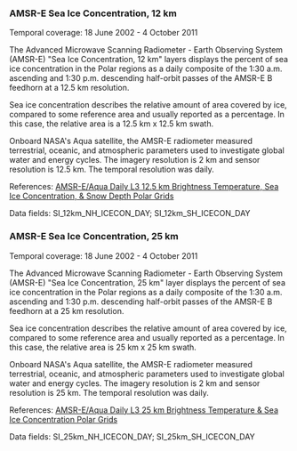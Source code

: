 ### AMSR-E Sea Ice Concentration, 12 km
Temporal coverage: 18 June 2002 - 4 October 2011

The Advanced Microwave Scanning Radiometer - Earth Observing System (AMSR-E) "Sea Ice Concentration, 12 km" layers displays the percent of sea ice concentration in the Polar regions as a daily composite of the 1:30 a.m. ascending and 1:30 p.m. descending half-orbit passes of the AMSR-E B feedhorn at a 12.5 km resolution.

Sea ice concentration describes the relative amount of area covered by ice, compared to some reference area and usually reported as a percentage. In this case, the relative area is a 12.5 km x 12.5 km swath.

Onboard NASA's Aqua satellite, the AMSR-E radiometer measured terrestrial, oceanic, and atmospheric parameters used to investigate global water and energy cycles. The imagery resolution is 2 km and sensor resolution is 12.5 km. The temporal resolution was daily.

References: [AMSR-E/Aqua Daily L3 12.5 km Brightness Temperature, Sea Ice Concentration, & Snow Depth Polar Grids](http://nsidc.org/data/ae_l2a)

Data fields: SI_12km_NH_ICECON_DAY; SI_12km_SH_ICECON_DAY

### AMSR-E Sea Ice Concentration, 25 km
Temporal coverage: 18 June 2002 - 4 October 2011

The Advanced Microwave Scanning Radiometer - Earth Observing System (AMSR-E) "Sea Ice Concentration, 25 km" layer displays the percent of sea ice concentration in the Polar regions as a daily composite of the 1:30 a.m. ascending and 1:30 p.m. descending half-orbit passes of the AMSR-E B feedhorn at a 25 km resolution.

Sea ice concentration describes the relative amount of area covered by ice, compared to some reference area and usually reported as a percentage. In this case, the relative area is 25 km x 25 km swath.

Onboard NASA's Aqua satellite, the AMSR-E radiometer measured terrestrial, oceanic, and atmospheric parameters used to investigate global water and energy cycles. The imagery resolution is 2 km and sensor resolution is 25 km. The temporal resolution was daily.

References: [AMSR-E/Aqua Daily L3 25 km Brightness Temperature & Sea Ice Concentration Polar Grids](http://nsidc.org/data/ae_si25)

Data fields: SI_25km_NH_ICECON_DAY; SI_25km_SH_ICECON_DAY
